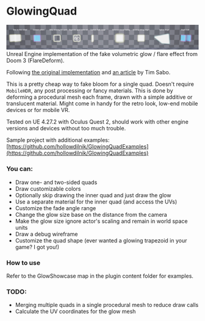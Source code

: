 # GlowingQuad
![Glow](Resources/glow.jpg)
Unreal Engine implementation of the fake volumetric glow / flare effect from Doom 3 (FlareDeform).

Following [the original implementation](https://github.com/TTimo/doom3.gpl/blob/master/neo/renderer/tr_deform.cpp#L509) and [an article](http://yzergame.com/doomGlare.html) by Tim Sabo.

This is a pretty cheap way to fake bloom for a single quad. Doesn't require `MobileHDR`, any post processing or fancy materials. This is done by deforming a procedural mesh each frame, drawn with a simple additive or translucent material. Might come in handy for the retro look, low-end mobile devices or for mobile VR.

Tested on UE 4.27.2 with Oculus Quest 2, should work with other engine versions and devices without too much trouble.

Sample project with additional examples: [https://github.com/hollowdilnik/GlowingQuadExamples](https://github.com/hollowdilnik/GlowingQuadExamples)

### You can:
- Draw one- and two-sided quads
- Draw customizable colors
- Optionally skip drawing the inner quad and just draw the glow
- Use a separate material for the inner quad (and access the UVs)
- Customize the fade angle range
- Change the glow size base on the distance from the camera
- Make the glow size ignore actor's scaling and remain in world space units
- Draw a debug wireframe
- Customize the quad shape (ever wanted a glowing trapezoid in your game? I got you!)

### How to use
Refer to the GlowShowcase map in the plugin content folder for examples.

### TODO:
- Merging multiple quads in a single procedural mesh to reduce draw calls
- Calculate the UV coordinates for the glow mesh
